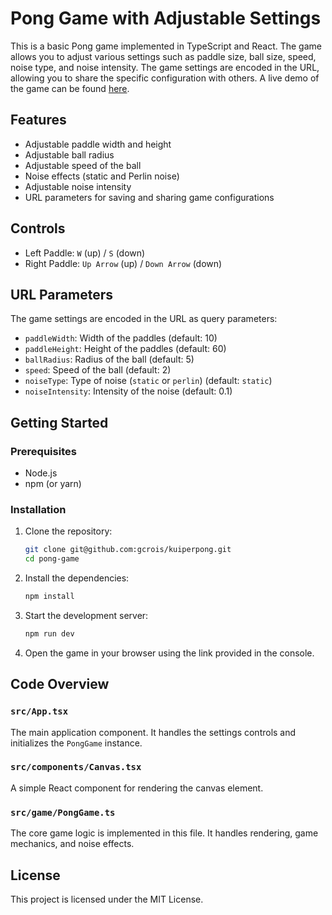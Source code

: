 # Pong Game with Adjustable Settings

This is a basic Pong game implemented in TypeScript and React. The game allows you to adjust various settings such as paddle size, ball size, speed, noise type, and noise intensity. The game settings are encoded in the URL, allowing you to share the specific configuration with others. A live demo of the game can be found [here](https://gcrois.github.io/kuiperspong/).

## Features

- Adjustable paddle width and height
- Adjustable ball radius
- Adjustable speed of the ball
- Noise effects (static and Perlin noise)
- Adjustable noise intensity
- URL parameters for saving and sharing game configurations

## Controls

- Left Paddle: `W` (up) / `S` (down)
- Right Paddle: `Up Arrow` (up) / `Down Arrow` (down)

## URL Parameters

The game settings are encoded in the URL as query parameters:

- `paddleWidth`: Width of the paddles (default: 10)
- `paddleHeight`: Height of the paddles (default: 60)
- `ballRadius`: Radius of the ball (default: 5)
- `speed`: Speed of the ball (default: 2)
- `noiseType`: Type of noise (`static` or `perlin`) (default: `static`)
- `noiseIntensity`: Intensity of the noise (default: 0.1)

## Getting Started

### Prerequisites

- Node.js
- npm (or yarn)

### Installation

1. Clone the repository:

   ```bash
   git clone git@github.com:gcrois/kuiperpong.git
   cd pong-game
   ```

2. Install the dependencies:

   ```bash
   npm install
   ```

3. Start the development server:

   ```bash
   npm run dev
   ```

4. Open the game in your browser using the link provided in the console.

## Code Overview

### `src/App.tsx`

The main application component. It handles the settings controls and initializes the `PongGame` instance.

### `src/components/Canvas.tsx`

A simple React component for rendering the canvas element.

### `src/game/PongGame.ts`

The core game logic is implemented in this file. It handles rendering, game mechanics, and noise effects.

## License

This project is licensed under the MIT License.
